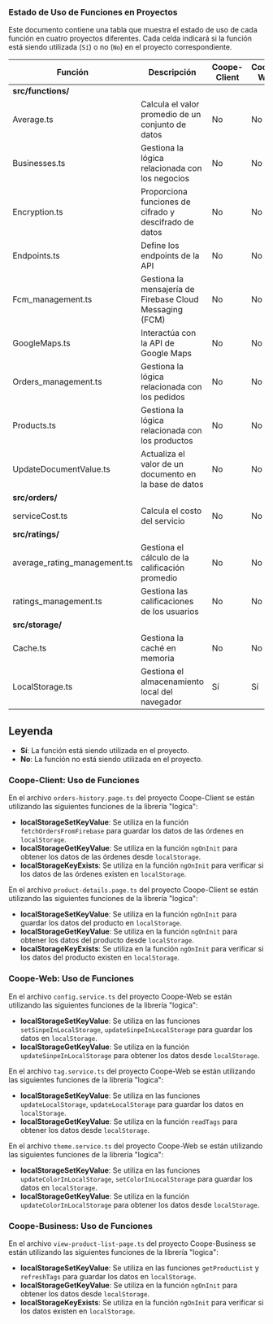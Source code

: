 ### Estado de Uso de Funciones en Proyectos

Este documento contiene una tabla que muestra el estado de uso de cada función en cuatro proyectos diferentes. Cada celda indicará si la función está siendo utilizada (`Sí`) o no (`No`) en el proyecto correspondiente.

| Función                        | Descripción                                 | Coope-Client | Coope-Web  | Coope-Business | Proyecto 4 |
|--------------------------------|---------------------------------------------|--------------|------------|----------------|------------|
| **src/functions/**             |                                             |              |            |                |            |
| Average.ts                     | Calcula el valor promedio de un conjunto de datos |    No        |    No      |    No          |            |
| Businesses.ts                  | Gestiona la lógica relacionada con los negocios |    No        |    No      |    No          |            |
| Encryption.ts                  | Proporciona funciones de cifrado y descifrado de datos |    No        |    No      |    No          |            |
| Endpoints.ts                   | Define los endpoints de la API              |    No        |    No      |    No          |            |
| Fcm_management.ts              | Gestiona la mensajería de Firebase Cloud Messaging (FCM) |    No        |    No      |    No          |            |
| GoogleMaps.ts                  | Interactúa con la API de Google Maps        |    No        |    No      |    No          |            |
| Orders_management.ts           | Gestiona la lógica relacionada con los pedidos |    No        |    No      |    No          |            |
| Products.ts                    | Gestiona la lógica relacionada con los productos |    No        |    No      |    No          |            |
| UpdateDocumentValue.ts         | Actualiza el valor de un documento en la base de datos |    No        |    No      |    No          |            |
| **src/orders/**                |                                             |              |            |                |            |
| serviceCost.ts                 | Calcula el costo del servicio               |    No        |    No      |    No          |            |
| **src/ratings/**               |                                             |              |            |                |            |
| average_rating_management.ts   | Gestiona el cálculo de la calificación promedio |    No        |    No      |    No          |            |
| ratings_management.ts          | Gestiona las calificaciones de los usuarios |    No        |    No      |    No          |            |
| **src/storage/**               |                                             |              |            |                |            |
| Cache.ts                       | Gestiona la caché en memoria                |    No        |    No      |    No          |            |
| LocalStorage.ts                | Gestiona el almacenamiento local del navegador |    Sí        |    Sí      |    Sí          |            |

## Leyenda

- **Sí**: La función está siendo utilizada en el proyecto.
- **No**: La función no está siendo utilizada en el proyecto.

### Coope-Client: Uso de Funciones

En el archivo `orders-history.page.ts` del proyecto Coope-Client se están utilizando las siguientes funciones de la librería "logica":

- **localStorageSetKeyValue**: Se utiliza en la función `fetchOrdersFromFirebase` para guardar los datos de las órdenes en `localStorage`.
- **localStorageGetKeyValue**: Se utiliza en la función `ngOnInit` para obtener los datos de las órdenes desde `localStorage`.
- **localStorageKeyExists**: Se utiliza en la función `ngOnInit` para verificar si los datos de las órdenes existen en `localStorage`.

En el archivo `product-details.page.ts` del proyecto Coope-Client se están utilizando las siguientes funciones de la librería "logica":

- **localStorageSetKeyValue**: Se utiliza en la función `ngOnInit` para guardar los datos del producto en `localStorage`.
- **localStorageGetKeyValue**: Se utiliza en la función `ngOnInit` para obtener los datos del producto desde `localStorage`.
- **localStorageKeyExists**: Se utiliza en la función `ngOnInit` para verificar si los datos del producto existen en `localStorage`.

### Coope-Web: Uso de Funciones

En el archivo `config.service.ts` del proyecto Coope-Web se están utilizando las siguientes funciones de la librería "logica":

- **localStorageSetKeyValue**: Se utiliza en las funciones `setSinpeInLocalStorage`, `updateSinpeInLocalStorage` para guardar los datos en `localStorage`.
- **localStorageGetKeyValue**: Se utiliza en la función `updateSinpeInLocalStorage` para obtener los datos desde `localStorage`.

En el archivo `tag.service.ts` del proyecto Coope-Web se están utilizando las siguientes funciones de la librería "logica":

- **localStorageSetKeyValue**: Se utiliza en las funciones `updateLocalStorage`, `updateLocalStorage` para guardar los datos en `localStorage`.
- **localStorageGetKeyValue**: Se utiliza en la función `readTags` para obtener los datos desde `localStorage`.

En el archivo `theme.service.ts` del proyecto Coope-Web se están utilizando las siguientes funciones de la librería "logica":

- **localStorageSetKeyValue**: Se utiliza en las funciones `updateColorInLocalStorage`, `setColorInLocalStorage` para guardar los datos en `localStorage`.
- **localStorageGetKeyValue**: Se utiliza en la función `updateColorInLocalStorage` para obtener los datos desde `localStorage`.

### Coope-Business: Uso de Funciones

En el archivo `view-product-list-page.ts` del proyecto Coope-Business se están utilizando las siguientes funciones de la librería "logica":
- **localStorageSetKeyValue**: Se utiliza en las funciones `getProductList` y `refreshTags` para guardar los datos en `localStorage`.
- **localStorageGetKeyValue**: Se utiliza en la función `ngOnInit` para obtener los datos desde `localStorage`.
- **localStorageKeyExists**: Se utiliza en la función `ngOnInit` para verificar si los datos existen en `localStorage`.
